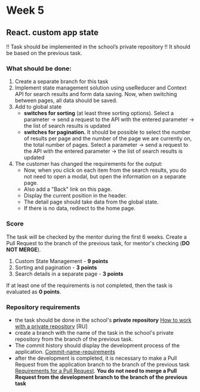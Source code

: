 # Week 5

## React. custom app state


!! Task should be implemented in the school’s private repository !!
It should be based on the previous task.

### What should be done:

1. Create a separate branch for this task
2. Implement state management solution using useReducer and Context API for search results and form data saving. Now, when switching between pages, all data should be saved.
3. Add to global state
    - **switches for sorting** (at least three sorting options). Select a parameter -> send a request to the API with the entered parameter -> the list of search results is updated
    - **switches for pagination.** It should be possible to select the number of results per page and the number of the page we are currently on, the total number of pages. Select a parameter -> send a request to the API with the entered parameter -> the list of search results is updated
4. The customer has changed the requirements for the output: 
    - Now, when you click on each item from the search results, you do not need to open a modal, but open the information on a separate page. 
    - Also add a "Back" link on this page. 
    - Display the current position in the header. 
    - The detail page should take data from the global state.
    - If there is no data, redirect to the home page.
### Score

The task will be checked by the mentor during the first 6 weeks. Create a Pull Request to the branch of the previous task, for mentor's checking (**DO NOT MERGE**).


1. Custom State Management - **9 points**
2. Sorting and pagination - **3 points**
3. Search details in a separate page - **3 points**


If at least one of the requirements is not completed, then the task is evaluated as **0 points**.

### Repository requirements

- the task should be done in the school's **private repository** [How to work with a private repository](https://docs.rs.school/#/private-repository?id=Как-работать-с-приватным-репозиторием) [RU]
- create a branch with the name of the task in the school's private repository from the branch of the previous task. 
- The commit history should display the development process of the application. [Commit-name-requirements](https://www.conventionalcommits.org/en)
- after the development is completed, it is necessary to make a Pull Request from the application branch to the branch of the previous task [Requirements for a Pull Request](https://docs.app.rs.school/#/platform/pull-request-review-process). **You do not need to merge a Pull Request from the development branch to the branch of the previous task**
